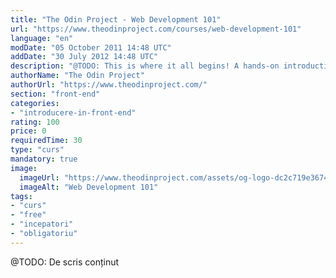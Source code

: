 ```yaml
---
title: "The Odin Project - Web Development 101"
url: "https://www.theodinproject.com/courses/web-development-101"
language: "en"
modDate: "05 October 2011 14:48 UTC"
addDate: "30 July 2012 14:48 UTC"
description: "@TODO: This is where it all begins! A hands-on introduction to all of the essential tools you'll need to build real, working websites. You'll learn what web developers actually do – the foundations you'll need for later courses."
authorName: "The Odin Project"
authorUrl: "https://www.theodinproject.com/"
section: "front-end"
categories:
- "introducere-in-front-end"
rating: 100
price: 0
requiredTime: 30
type: "curs"
mandatory: true
image:
  imageUrl: "https://www.theodinproject.com/assets/og-logo-dc2c719e367496ffaee876882b3f62c9b139279824de6a6e16448398fa513f7a.png"
  imageAlt: "Web Development 101"
tags:
- "curs"
- "free"
- "incepatori"
- "obligatoriu"
---
```


@TODO: De scris conținut
